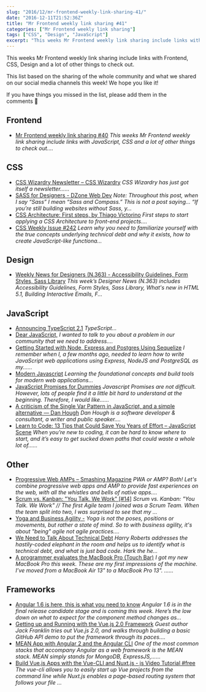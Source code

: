 ```yaml
---
slug: "2016/12/mr-frontend-weekly-link-sharing-41/"
date: "2016-12-11T21:52:36Z"
title: "Mr Frontend weekly link sharing #41"
categories: ["Mr Frontend weekly link sharing"]
tags: ["CSS", "Design", "JavaScript"]
excerpt: "This weeks Mr Frontend weekly link sharing include links with Frontend, CSS, Design and a lot of ot..."
---
```


This weeks Mr Frontend weekly link sharing include links with Frontend, CSS, Design and a lot of other things to check out.

This list based on the sharing of the whole community and what we shared on our social media channels this week! We hope you like it!

If you have things you missed in the list, please add them in the comments 🙂

## Frontend

* [Mr Frontend weekly link sharing #40](http://blog.mrfrontend.org/2016/12/mr-frontend-weekly-link-sharing-40/ "Mr Frontend weekly link sharing #40") _This weeks Mr Frontend weekly link sharing include links with JavaScript, CSS and a lot of other things to check out...._

## CSS

* [CSS Wizardry Newsletter – CSS Wizardry](http://buff.ly/2grNEh9 "CSS Wizardry Newsletter – CSS Wizardry") _CSS Wizardry has just got itself a newsletter…..._
* [SASS for Designers - DZone Web Dev](http://buff.ly/2h5WYYX "SASS for Designers - DZone Web Dev") _Note: Throughout this post, when I say “Sass” I mean “Sass and Compass.” This is not a post saying… “If you’re still building websites without Sass, y..._
* [CSS Architecture: First steps, by Thiago Victorino](http://buff.ly/2fRYR9H "CSS Architecture: First steps, by Thiago Victorino") _First steps to start applying a CSS Architecture to front-end projects...._
* [CSS Weekly Issue #242](http://buff.ly/2gjfFM3 "Issue #242") _Learn why you need to familiarize yourself with the true concepts underlying technical debt and why it exists, how to create JavaScript-like functiona..._

## Design

* [Weekly News for Designers (N.363) - Accessibility Guidelines, Form Styles, Sass Library](http://buff.ly/2fYTV7K "Weekly News for Designers (N.363) - Accessibility Guidelines, Form Styles, Sass Library") _This week’s Designer News (N.363) includes Accessibility Guidelines, Form Styles, Sass Library, What's new in HTML 5.1, Building Interactive Emails, F..._

## JavaScript

* [Announcing TypeScript 2.1](http://buff.ly/2h3IkDR "Announcing TypeScript 2.1") _TypeScript..._
* [Dear JavaScript,](http://buff.ly/2h5Y1Yz "Dear JavaScript,") _I wanted to talk to you about a problem in our community that we need to address...._
* [Getting Started with Node, Express and Postgres Using Sequelize](http://buff.ly/2gRnJ5y "Getting Started with Node, Express and Postgres Using Sequelize") _I remember when I, a few months ago, needed to learn how to write JavaScript web applications using Express, NodeJS and PostgreSQL as my......_
* [Modern Javascript](http://buff.ly/2haVFqH "Modern Javascript") _Learning the foundational concepts and build tools for modern web applications..._
* [JavaScript Promises for Dummies](http://buff.ly/2gtbUm0 "JavaScript Promises for Dummies") _Javascript Promises are not difficult. However, lots of people find it a little bit hard to understand at the beginning. Therefore, I would like......_
* [A criticism of the Single Var Pattern in JavaScript, and a simple alternative — Dan Hough](http://buff.ly/2gaEZPT "A criticism of the Single Var Pattern in JavaScript, and a simple alternative — Dan Hough") _Dan Hough is a software developer & consultant, a writer and public speaker...._
* [Learn to Code: 13 Tips that Could Save You Years of Effort – JavaScript Scene](http://buff.ly/2gBpdOJ "Learn to Code: 13 Tips that Could Save You Years of Effort – JavaScript Scene") _When you’re new to coding, it can be hard to know where to start, and it’s easy to get sucked down paths that could waste a whole lot of…..._

## Other

* [Progressive Web AMPs – Smashing Magazine](http://buff.ly/2hmkUL5 "Progressive Web AMPs – Smashing Magazine") _PWA or AMP? Both! Let's combine progressive web apps and AMP to provide fast experiences on the web, with all the whistles and bells of native apps...._
* [Scrum vs. Kanban: "You Talk. We Work" [#14]](http://buff.ly/2gRGd5W "Scrum vs. Kanban: ") _Scrum vs. Kanban: "You Talk. We Work" // The first Agile team I joined was a Scrum Team. When the team split into two, I was surprised to see that my ..._
* [Yoga and Business Agility -](http://buff.ly/2grQsLg "Yoga and Business Agility -") _Yoga is not the poses, positions or movements, but rather a state of mind. So to with business agility, it's about "being" agile not agile practices...._
* [We Need to Talk About Technical Debt](http://buff.ly/2gFTuhI "We Need to Talk About Technical Debt") _Harry Roberts addresses the hastily-coded elephant in the room and helps us to identify what is technical debt, and what is just bad code. Hark the he..._
* [A programmer evaluates the MacBook Pro (Touch Bar)](http://buff.ly/2gSNgc7 "A programmer evaluates the MacBook Pro (Touch Bar)") _I got my new MacBook Pro this week. These are my first impressions of the machine. I’ve moved from a MacBook Air 13" to a MacBook Pro 13". ......_

## Frameworks

* [Angular 1.6 is here, this is what you need to know](http://buff.ly/2hrWoEj "Angular 1.6 is here, this is what you need to know") _Angular 1.6 is in the final release candidate stage and is coming this week. Here’s the low down on what to expect for the component method changes as..._
* [Getting up and Running with the Vue.js 2.0 Framework](http://buff.ly/2fZxLkl "Getting up and Running with the Vue.js 2.0 Framework") _Guest author Jack Franklin tries out Vue.js 2.0, and walks through building a basic GitHub API demo to put the framework through its paces...._
* [MEAN App with Angular 2 and the Angular CLI](http://buff.ly/2g4OYpf "MEAN App with Angular 2 and the Angular CLI") _One of the most common stacks that accompany Angular as a web framework is the MEAN stack. MEAN simply stands for MongoDB, ExpressJS,......_
* [Build Vue.js Apps with the Vue-CLI and Nuxt.js - js Video Tutorial #free](http://buff.ly/2fYPtWF "Build Vue.js Apps with the Vue-CLI and Nuxt.js - js Video Tutorial #free") _The vue-cli allows you to easily start up Vue projects from the command line while Nuxt.js enables a page-based routing system that follows your file ..._